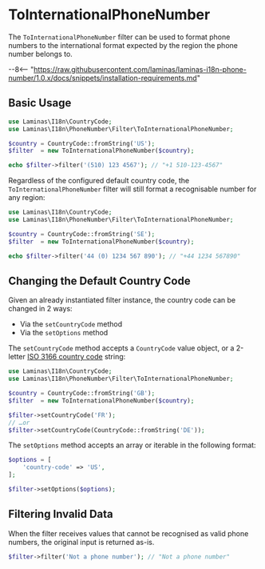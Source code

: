 # ToInternationalPhoneNumber

The `ToInternationalPhoneNumber` filter can be used to format phone numbers to the international format expected by the region the phone number belongs to.

--8<-- "https://raw.githubusercontent.com/laminas/laminas-i18n-phone-number/1.0.x/docs/snippets/installation-requirements.md"

## Basic Usage

```php
use Laminas\I18n\CountryCode;
use Laminas\I18n\PhoneNumber\Filter\ToInternationalPhoneNumber;

$country = CountryCode::fromString('US');
$filter  = new ToInternationalPhoneNumber($country);

echo $filter->filter('(510) 123 4567'); // "+1 510-123-4567"
```

Regardless of the configured default country code, the `ToInternationalPhoneNumber` filter will still format a recognisable number for any region:

```php
use Laminas\I18n\CountryCode;
use Laminas\I18n\PhoneNumber\Filter\ToInternationalPhoneNumber;

$country = CountryCode::fromString('SE');
$filter  = new ToInternationalPhoneNumber($country);

echo $filter->filter('44 (0) 1234 567 890'); // "+44 1234 567890"
```

## Changing the Default Country Code

Given an already instantiated filter instance, the country code can be changed in 2 ways:

- Via the `setCountryCode` method
- Via the `setOptions` method

The `setCountryCode` method accepts a `CountryCode` value object, or a 2-letter [ISO 3166 country code](https://en.wikipedia.org/wiki/List_of_ISO_3166_country_codes) string:

```php
use Laminas\I18n\CountryCode;
use Laminas\I18n\PhoneNumber\Filter\ToInternationalPhoneNumber;

$country = CountryCode::fromString('GB');
$filter  = new ToInternationalPhoneNumber($country);

$filter->setCountryCode('FR');
// …or
$filter->setCountryCode(CountryCode::fromString('DE'));
```

The `setOptions` method accepts an array or iterable in the following format:

```php
$options = [
    'country-code' => 'US',
];

$filter->setOptions($options);
```

## Filtering Invalid Data

When the filter receives values that cannot be recognised as valid phone numbers, the original input is returned as-is.

```php
$filter->filter('Not a phone number'); // "Not a phone number"
```
